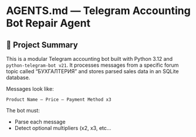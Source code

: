 # AGENTS.md — Telegram Accounting Bot Repair Agent

## 📌 Project Summary

This is a modular Telegram accounting bot built with Python 3.12 and `python-telegram-bot v21`. It processes messages from a specific forum topic called “БУХГАЛТЕРИЯ” and stores parsed sales data in an SQLite database.

Messages look like:

```
Product Name – Price – Payment Method x3
```

The bot must:
- Parse each message
- Detect optional multipliers (x2, x3, etc...
